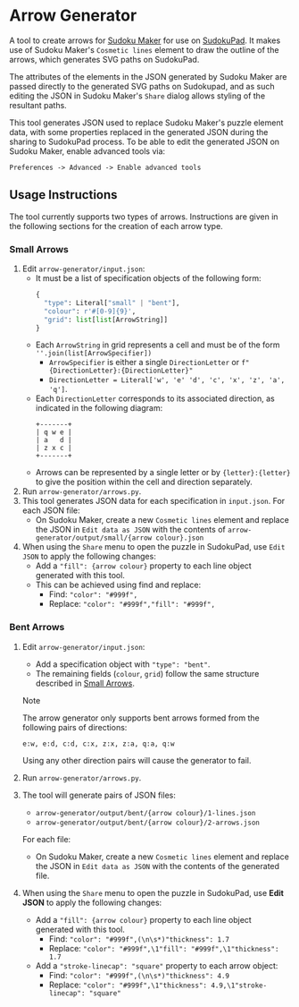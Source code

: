 # Arrow Generator

A tool to create arrows for [Sudoku Maker](https://sudokumaker.app/) for use on [SudokuPad](https://sudokupad.app/). It makes use of Sudoku Maker's `Cosmetic lines` element to draw the outline of the arrows, which generates SVG paths on SudokuPad.

The attributes of the elements in the JSON generated by Sudoku Maker are passed directly to the generated SVG paths on Sudokupad, and as such editing the JSON in Sudoku Maker's `Share` dialog allows styling of the resultant paths.

This tool generates JSON used to replace Sudoku Maker's puzzle element data, with some properties replaced in the generated JSON during the sharing to SudokuPad process. To be able to edit the generated JSON on Sudoku Maker, enable advanced tools via:
```
Preferences -> Advanced -> Enable advanced tools
```

## Usage Instructions

The tool currently supports two types of arrows. Instructions are given in the following sections for the creation of each arrow type.

### Small Arrows

1. Edit `arrow-generator/input.json`:
    - It must be a list of specification objects of the following form:
      ```py
      {
        "type": Literal["small" | "bent"],
        "colour": r'#[0-9]{9}',
        "grid": list[list[ArrowString]]
      }
      ```
    - Each `ArrowString` in grid represents a cell and must be of the form `''.join(list[ArrowSpecifier])`
      - `ArrowSpecifier` is either a single `DirectionLetter` or `f"{DirectionLetter}:{DirectionLetter}"`
      - `DirectionLetter = Literal['w', 'e' 'd', 'c', 'x', 'z', 'a', 'q']`.
    - Each `DirectionLetter` corresponds to its associated direction, as indicated in the following diagram:
      ```
      +-------+
      | q w e |
      | a   d |
      | z x c |
      +-------+
      ```
    - Arrows can be represented by a single letter or by `{letter}:{letter}` to give the position within the cell and direction separately.
2. Run `arrow-generator/arrows.py`.
3. This tool generates JSON data for each specification in `input.json`. For each JSON file:
    - On Sudoku Maker, create a new `Cosmetic lines` element and replace the JSON in `Edit data as JSON` with the contents of `arrow-generator/output/small/{arrow colour}.json`
4. When using the `Share` menu to open the puzzle in SudokuPad, use `Edit JSON` to apply the following changes:
    - Add a `"fill": {arrow colour}` property to each line object generated with this tool.
    - This can be achieved using find and replace:
      - Find: `"color": "#999f",`
      - Replace: `"color": "#999f","fill": "#999f",`

### Bent Arrows

1. Edit `arrow-generator/input.json`:
    - Add a specification object with `"type": "bent"`.
    - The remaining fields (`colour`, `grid`) follow the same structure described in [Small Arrows](#small-arrows).
    > [!NOTE]
    > The arrow generator only supports bent arrows formed from the following pairs of directions:
    >```
    >e:w, e:d, c:d, c:x, z:x, z:a, q:a, q:w
    >```
    > Using any other direction pairs will cause the generator to fail.
2. Run `arrow-generator/arrows.py`.
3. The tool will generate pairs of JSON files:
    - `arrow-generator/output/bent/{arrow colour}/1-lines.json`
    - `arrow-generator/output/bent/{arrow colour}/2-arrows.json`
  
   For each file:
    - On Sudoku Maker, create a new `Cosmetic lines` element and replace the JSON in `Edit data as JSON` with the contents of the generated file.
4. When using the `Share` menu to open the puzzle in SudokuPad, use **Edit JSON** to apply the following changes:
    - Add a `"fill": {arrow colour}` property to each line object generated with this tool.
      - Find: `"color": "#999f",(\n\s*)"thickness": 1.7`
      - Replace: `"color": "#999f",\1"fill": "#999f",\1"thickness": 1.7`
    - Add a `"stroke-linecap": "square"` property to each arrow object:
      - Find: `"color": "#999f",(\n\s*)"thickness": 4.9`
      - Replace: `"color": "#999f",\1"thickness": 4.9,\1"stroke-linecap": "square"`
